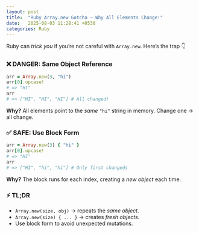```yaml
---
layout: post
title:  "Ruby Array.new Gotcha – Why All Elements Change!"
date:   2025-08-03 11:28:41 +0530
categories: Ruby
---
```


Ruby can *trick you* if you’re not careful with `Array.new`.
Here’s the trap 👇

### ❌ DANGER: Same Object Reference

```ruby
arr = Array.new(3, "hi")
arr[0].upcase!
# => "HI"
arr
# => ["HI", "HI", "HI"] # All changed!
```

**Why?**
All elements point to the *same* `"hi"` string in memory.
Change one → all change.

### ✅ SAFE: Use Block Form

```ruby
arr = Array.new(3) { "hi" }
arr[0].upcase!
# => "HI"
arr
# => ["HI", "hi", "hi"] # Only first changeds
```

**Why?**
The block runs for each index, creating a *new object* each time.

### ⚡ TL;DR
- `Array.new(size, obj)` → repeats the *same object*.
- `Array.new(size) { ... }` → creates *fresh objects*.
- Use block form to avoid unexpected mutations.
